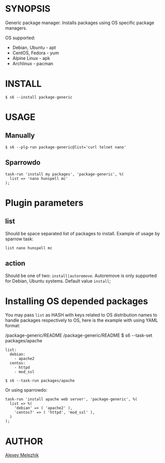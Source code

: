 # SYNOPSIS

Generic package manager. Installs packages using OS specific package managers.

OS supported:

* Debian, Ubuntu - apt
* CentOS, Fedora - yum
* Alpine Linux   - apk
* Archlinux      - pacman
  
# INSTALL

    $ s6 --install package-generic

# USAGE

## Manually 

    $ s6 --plg-run package-generic@list='curl telnet nano'

## Sparrowdo

    task-run 'install my packages', 'package-generic', %(
      list => 'nano hunspell mc'
    );
    
# Plugin parameters

## list

Should be space separated list of packages to install. Example of usage by sparrow task:
 
    list nano hunspell mc

## action

Should be one of two: `install|autoremove`. Autoremove is only supported for Debian, Ubuntu systems.
Default value `install`;

# Installing OS depended packages 

You may pass `list` as HASH with keys related to OS distribution names
to handle packages respectively to OS, here is the example with using YAML format:

/package-generic/README
/package-generic/README
    $ s6 --task-set packages/apache
    
    list:
      debian:
        - apache2
      centos:
        - httpd 
        - mod_ssl
    
    $ s6 --task-run packages/apache


Or using sparrowdo:

    task-run 'install apache web server', 'package-generic', %(
      list => %(
        'debian' => ( 'apache2' ),
        'centos7' => ( 'httpd', 'mod_ssl' ),
      )
    );


# AUTHOR

[Alexey Melezhik](mailto:melezhik@gmail.com)
